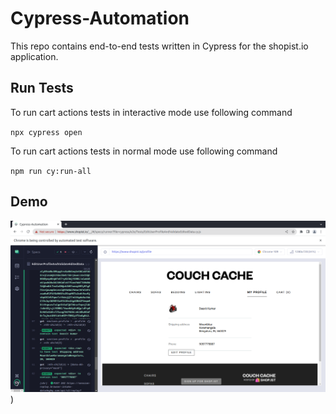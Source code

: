 # Cypress-Automation
This repo contains end-to-end tests written in Cypress for the shopist.io application.

## Run Tests
To run cart actions tests in interactive mode use following command

`npx cypress open`

To run cart actions tests in normal mode use following command

`npm run cy:run-all`


## Demo
![App Screenshot](cypress/screenshots/Screenshot%20from%202023-01-25%2015-40-50.png))